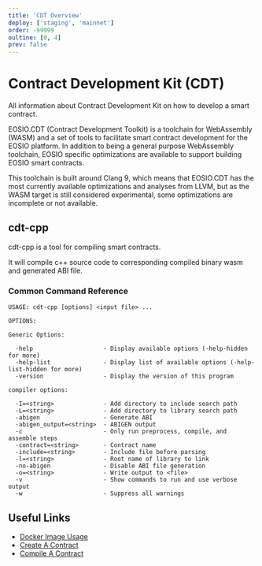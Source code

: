 ```yaml
---
title: 'CDT Overview'
deploy: ['staging', 'mainnet']
order: -99999
oultine: [0, 4]
prev: false
---
```


# Contract Development Kit (CDT)

All information about Contract Development Kit on how to develop a smart contract.

EOSIO.CDT (Contract Development Toolkit) is a toolchain for WebAssembly (WASM) and a set of tools to facilitate smart contract development for the EOSIO platform. In addition to being a general purpose WebAssembly toolchain, EOSIO specific optimizations are available to support building EOSIO smart contracts. 

This toolchain is built around Clang 9, which means that EOSIO.CDT has the most currently available optimizations and analyses from LLVM, but as the WASM target is still considered experimental, some optimizations are incomplete or not available.

## cdt-cpp

cdt-cpp is a tool for compiling smart contracts.

It will compile c++ source code to corresponding compiled binary wasm and generated ABI file.

### Common Command Reference

```shell script
USAGE: cdt-cpp [options] <input file> ...

OPTIONS:

Generic Options:

  -help                    - Display available options (-help-hidden for more)
  -help-list               - Display list of available options (-help-list-hidden for more)
  -version                 - Display the version of this program

compiler options:

  -I=<string>              - Add directory to include search path
  -L=<string>              - Add directory to library search path
  -abigen                  - Generate ABI
  -abigen_output=<string>  - ABIGEN output
  -c                       - Only run preprocess, compile, and assemble steps
  -contract=<string>       - Contract name
  -include=<string>        - Include file before parsing
  -l=<string>              - Root name of library to link
  -no-abigen               - Disable ABI file generation
  -o=<string>              - Write output to <file>
  -v                       - Show commands to run and use verbose output
  -w                       - Suppress all warnings
```

## Useful Links

-   [Docker Image Usage](../../../../tutorials/general/docker/index.md)
-   [Create A Contract](./create-a-contract.md)
-   [Compile A Contract](./compile-a-contract.md)